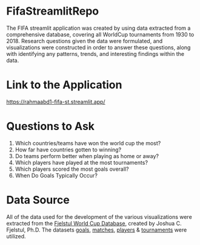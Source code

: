 # FifaStreamlitRepo
The FIFA streamlit application was created by using data extracted from a comprehensive database, covering all WorldCup tournaments from 1930 to 2018. Research questions given the data were formulated, and visualizations were constructed in order to answer these questions, along with identifying any patterns, trends, and interesting findings within the data.

# Link to the Application
https://rahmaabd1-fifa-st.streamlit.app/

# Questions to Ask
1. Which countries/teams have won the world cup the most?
2. How far have countries gotten to winning?
3. Do teams perform better when playing as home or away?
4. Which players have played at the most tournaments?
5. Which players scored the most goals overall?
5. When Do Goals Typically Occur?

# Data Source
All of the data used for the development of the various visualizations were extracted from the [Fjelstul World Cup Database](https://github.com/jfjelstul/worldcup), created by Joshua C. Fjelstul, Ph.D.
The datasets [goals](https://github.com/jfjelstul/worldcup/blob/master/data-csv/goals.csv), [matches](https://github.com/jfjelstul/worldcup/blob/master/data-csv/matches.csv), [players](https://github.com/jfjelstul/worldcup/blob/master/data-csv/players.csv) & [tournaments](https://github.com/jfjelstul/worldcup/blob/master/data-csv/tournaments.csv) were utilized. 
